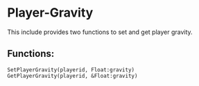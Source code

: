 # Player-Gravity
This include provides two functions to set and get player gravity.

## Functions:
```pawn
SetPlayerGravity(playerid, Float:gravity)
GetPlayerGravity(playerid, &Float:gravity)
```
